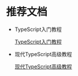 # 推荐文档

- TypeScript入门教程

  [TypeScript入门教程](https://ts.xcatliu.com/)

- 现代TypeScript高级教程

  [现代TypeScript高级教程](https://www.coding-time.cn/ts/preamble.html)
